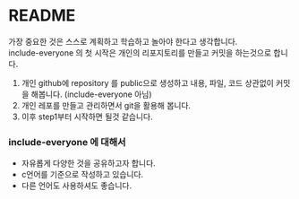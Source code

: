 # README
가장 중요한 것은 스스로 계획하고 학습하고 놀아야 한다고 생각합니다.\
include-everyone 의 첫 시작은 개인의 리포지토리를 만들고 커밋을 하는것으로 합니다.

1. 개인 github에 repository 를 public으로 생성하고 내용, 파일, 코드 상관없이 커밋을 해봅니다. (include-everyone 아님)
2. 개인 레포를 만들고 관리하면서 git을 활용해 봅니다.
3. 이후 step1부터 시작하면 될것 같습니다.

### include-everyone 에 대해서
- 자유롭게 다양한 것을 공유하고자 합니다.
- c언어를 기준으로 작성하고 있습니다.
- 다른 언어도 사용하셔도 좋습니다.
